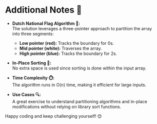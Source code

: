 # Additional Notes 📝

- **Dutch National Flag Algorithm 🎨:**  
  The solution leverages a three-pointer approach to partition the array into three segments:  
  - **Low pointer (red):** Tracks the boundary for 0s.  
  - **Mid pointer (white):** Traverses the array.  
  - **High pointer (blue):** Tracks the boundary for 2s.

- **In-Place Sorting 🚀:**  
  No extra space is used since sorting is done within the input array.

- **Time Complexity ⏱️:**  
  The algorithm runs in O(n) time, making it efficient for large inputs.

- **Use Cases 🔍:**  
  A great exercise to understand partitioning algorithms and in-place modifications without relying on library sort functions.

Happy coding and keep challenging yourself! 😊
